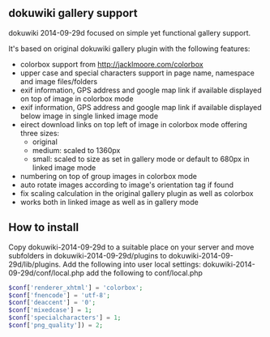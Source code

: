 ## dokuwiki gallery support
dokuwiki 2014-09-29d focused on simple yet functional gallery support.

It's based on original dokuwiki gallery plugin with the following features:

* colorbox support from http://jacklmoore.com/colorbox
* upper case and special characters support in page name, namespace and image files/folders
* exif information, GPS address and google map link if available displayed on top of image in colorbox mode
* exif information, GPS address and google map link if available displayed below image in single linked image mode
* eirect download links on top left of image in colorbox mode offering three sizes:
  * original
  * medium: scaled to 1360px
  * small: scaled to size as set in gallery mode or default to 680px in linked image mode
* numbering on top of group images in colorbox mode
* auto rotate images according to image's orientation tag if found
* fix scaling calculation in the original gallery plugin as well as colorbox
* works both in linked image as well as in gallery mode



## How to install

Copy dokuwiki-2014-09-29d to a suitable place on your server and move subfolders in dokuwiki-2014-09-29d/plugins to dokuwiki-2014-09-29d/lib/plugins. Add the following into user local settings: dokuwiki-2014-09-29d/conf/local.php
add the following to conf/local.php
```php
$conf['renderer_xhtml'] = 'colorbox';
$conf['fnencode'] = 'utf-8';
$conf['deaccent'] = '0';
$conf['mixedcase'] = 1;
$conf['specialcharacters'] = 1;
$conf['png_quality']) = 2;
```

